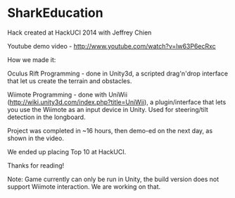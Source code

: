 SharkEducation
==============

Hack created at HackUCI 2014 with Jeffrey Chien

Youtube demo video - http://www.youtube.com/watch?v=lw63P6ecRxc

How we made it:

Oculus Rift Programming - done in Unity3d, a scripted drag'n'drop interface that let us create the terrain and obstacles.

Wiimote Programming - done with UniWii (http://wiki.unity3d.com/index.php?title=UniWii), a plugin/interface that lets you use the Wiimote as an input device in Unity. Used for steering/tilt detection in the longboard.

Project was completed in ~16 hours, then demo-ed on the next day, as shown in the video.

We ended up placing Top 10 at HackUCI.

Thanks for reading!

Note: Game currently can only be run in Unity, the build version does not support Wiimote interaction. We are working on that.
